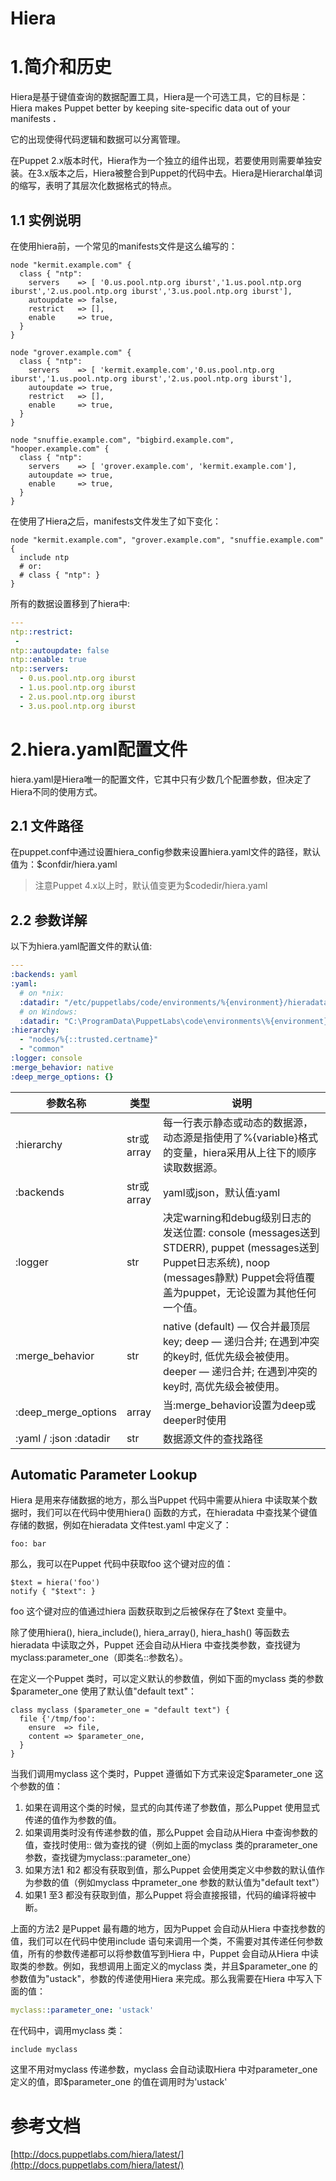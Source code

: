 # Hiera

# 1.简介和历史

Hiera是基于键值查询的数据配置工具，Hiera是一个可选工具，它的目标是：Hiera makes Puppet better by keeping site-specific data out of your manifests **.**

它的出现使得代码逻辑和数据可以分离管理。

在Puppet 2.x版本时代，Hiera作为一个独立的组件出现，若要使用则需要单独安装。在3.x版本之后，Hiera被整合到Puppet的代码中去。Hiera是Hierarchal单词的缩写，表明了其层次化数据格式的特点。

## 1.1 实例说明

在使用hiera前，一个常见的manifests文件是这么编写的：
```puppet
node "kermit.example.com" {
  class { "ntp":
    servers    => [ '0.us.pool.ntp.org iburst','1.us.pool.ntp.org iburst','2.us.pool.ntp.org iburst','3.us.pool.ntp.org iburst'],
    autoupdate => false,
    restrict   => [],
    enable     => true,
  }
}
 
node "grover.example.com" {
  class { "ntp":
    servers    => [ 'kermit.example.com','0.us.pool.ntp.org iburst','1.us.pool.ntp.org iburst','2.us.pool.ntp.org iburst'],
    autoupdate => true,
    restrict   => [],
    enable     => true,
  }
}
 
node "snuffie.example.com", "bigbird.example.com", "hooper.example.com" {
  class { "ntp":
    servers    => [ 'grover.example.com', 'kermit.example.com'],
    autoupdate => true,
    enable     => true,
  }
}
```

在使用了Hiera之后，manifests文件发生了如下变化：

```puppet
node "kermit.example.com", "grover.example.com", "snuffie.example.com" {
  include ntp
  # or:
  # class { "ntp": }
}
```


所有的数据设置移到了hiera中:

```yaml
---
ntp::restrict:
 -
ntp::autoupdate: false
ntp::enable: true
ntp::servers:
  - 0.us.pool.ntp.org iburst
  - 1.us.pool.ntp.org iburst
  - 2.us.pool.ntp.org iburst
  - 3.us.pool.ntp.org iburst
```

# 2.hiera.yaml配置文件

hiera.yaml是Hiera唯一的配置文件，它其中只有少数几个配置参数，但决定了Hiera不同的使用方式。

## 2.1 文件路径

在puppet.conf中通过设置hiera\_config参数来设置hiera.yaml文件的路径，默认值为：$confdir/hiera.yaml      

> 注意Puppet 4.x以上时，默认值变更为$codedir/hiera.yaml

## 2.2 参数详解

以下为hiera.yaml配置文件的默认值:

```yaml
---
:backends: yaml
:yaml:
  # on *nix:
  :datadir: "/etc/puppetlabs/code/environments/%{environment}/hieradata"
  # on Windows:
  :datadir: "C:\ProgramData\PuppetLabs\code\environments\%{environment}\hieradata"
:hierarchy:
  - "nodes/%{::trusted.certname}"
  - "common"
:logger: console
:merge_behavior: native
:deep_merge_options: {}
```

| 参数名称 | 类型 | 说明 |
| --- | --- | --- |
| :hierarchy | str或array | 每一行表示静态或动态的数据源，动态源是指使用了%{variable}格式的变量，hiera采用从上往下的顺序读取数据源。 |
| :backends | str或array | yaml或json，默认值:yaml |
| :logger | str | 决定warning和debug级别日志的发送位置: console (messages送到STDERR), puppet (messages送到Puppet日志系统), noop (messages静默) Puppet会将值覆盖为puppet，无论设置为其他任何一个值。|
| :merge_behavior [ ](http://docs.puppetlabs.com/hiera/3.0/configuring.html#mergebehavior) | str | native (default) — 仅合并最顶层key; deep — 递归合并; 在遇到冲突的key时, 低优先级会被使用。deeper — 递归合并; 在遇到冲突的key时, 高优先级会被使用。|
| :deep\_merge\_options | array | 当:merge\_behavior设置为deep或deeper时使用 |
| :yaml / :json :datadir | str |  数据源文件的查找路径 |

## Automatic Parameter Lookup

Hiera 是用来存储数据的地方，那么当Puppet 代码中需要从hiera 中读取某个数据时，我们可以在代码中使用hiera() 函数的方式，在hieradata 中查找某个键值存储的数据，例如在hieradata 文件test.yaml 中定义了：

``` foo: bar ```

那么，我可以在Puppet 代码中获取foo 这个键对应的值：

```puppet
$text = hiera('foo')
notify { "$text": }
```

foo 这个键对应的值通过hiera 函数获取到之后被保存在了$text 变量中。

除了使用hiera(), hiera\_include(), hiera\_array(), hiera\_hash() 等函数去hieradata 中读取之外，Puppet 还会自动从Hiera 中查找类参数，查找键为myclass:parameter\_one（即类名::参数名）。

在定义一个Puppet 类时，可以定义默认的参数值，例如下面的myclass 类的参数$parameter\_one 使用了默认值"default text"：

```puppet
class myclass ($parameter_one = "default text") {
  file {'/tmp/foo':
    ensure  => file,
    content => $parameter_one,
  }
}
```

当我们调用myclass 这个类时，Puppet 遵循如下方式来设定$parameter_one 这个参数的值：

 1. 如果在调用这个类的时候，显式的向其传递了参数值，那么Puppet 使用显式传递的值作为参数的值。
 2. 如果调用类时没有传递参数的值，那么Puppet 会自动从Hiera 中查询参数的值，查找时使用<CLASS NAME>::<PARAMETER NAME> 做为查找的键（例如上面的myclass 类的prarameter\_one 参数，查找键为myclass::parameter\_one）
 3. 如果方法1 和2 都没有获取到值，那么Puppet 会使用类定义中参数的默认值作为参数的值（例如myclass 中prameter\_one 参数的默认值为"default text"）
 4. 如果1 至3 都没有获取到值，那么Puppet 将会直接报错，代码的编译将被中断。

上面的方法2 是Puppet 最有趣的地方，因为Puppet 会自动从Hiera 中查找参数的值，我们可以在代码中使用include 语句来调用一个类，不需要对其传递任何参数值，所有的参数传递都可以将参数值写到Hiera 中，Puppet 会自动从Hiera 中读取类的参数。例如，我想调用上面定义的myclass 类，并且$parameter\_one 的参数值为"ustack"，参数的传递使用Hiera 来完成。那么我需要在Hiera 中写入下面的值：

```yaml
myclass::parameter_one: 'ustack'
```

在代码中，调用myclass 类：
```puppet
include myclass
```

这里不用对myclass 传递参数，myclass 会自动读取Hiera 中对parameter_one 定义的值，即$parameter_one 的值在调用时为'ustack'


# 参考文档

[http://docs.puppetlabs.com/hiera/latest/](http://docs.puppetlabs.com/hiera/latest/)
